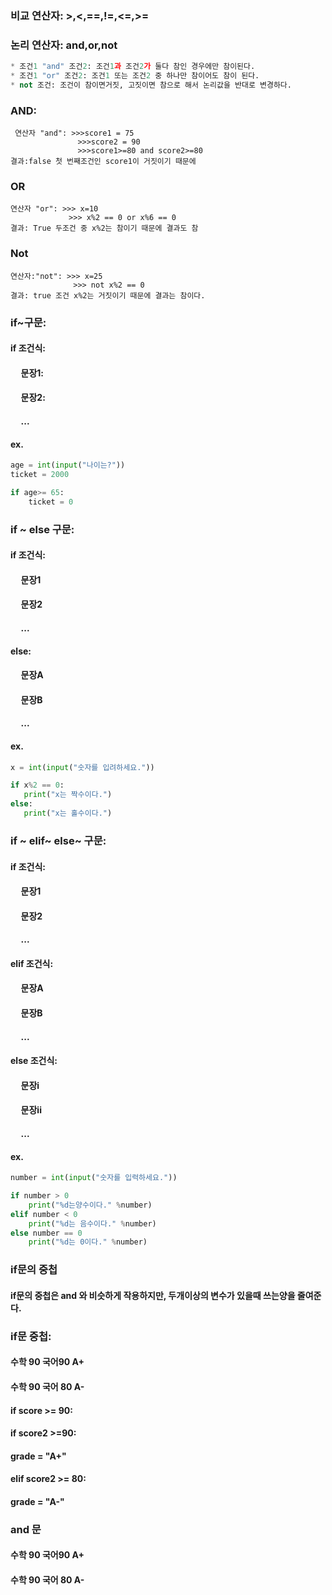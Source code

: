 ### 비교 연산자: >,<,==,!=,<=,>=

### 논리 연산자: and,or,not

```python
* 조건1 "and" 조건2: 조건1과 조건2가 둘다 참인 경우에만 참이된다.
* 조건1 "or" 조건2: 조건1 또는 조건2 중 하나만 참이어도 참이 된다.
* not 조건: 조건이 참이면거짓, 고짓이면 참으로 해서 논리값을 반대로 변경하다.
```

### AND:

```
 연산자 "and": >>>score1 = 75
               >>>score2 = 90
               >>>score1>=80 and score2>=80
결과:false 첫 번째조건인 score1이 거짓이기 때문에
```

### OR

```
연산자 "or": >>> x=10
             >>> x%2 == 0 or x%6 == 0
결과: True 두조건 중 x%2는 참이기 때문에 결과도 참
```

### Not

```
연산자:"not": >>> x=25
              >>> not x%2 == 0
결과: true 조건 x%2는 거짓이기 때문에 결과는 참이다.
```

### if~구문:

#### if 조건식:

#### &nbsp;&nbsp;&nbsp;&nbsp;&nbsp;문장1:

#### &nbsp;&nbsp;&nbsp;&nbsp;&nbsp;문장2:

#### &nbsp;&nbsp;&nbsp;&nbsp;&nbsp;...

#### ex.

```python
age = int(input("나이는?"))
ticket = 2000

if age>= 65:
    ticket = 0
```

### if ~ else 구문:

#### if 조건식:

#### &nbsp;&nbsp;&nbsp;&nbsp;&nbsp;문장1

#### &nbsp;&nbsp;&nbsp;&nbsp;&nbsp;문장2

#### &nbsp;&nbsp;&nbsp;&nbsp;&nbsp;...

#### else:

#### &nbsp;&nbsp;&nbsp;&nbsp;&nbsp;문장A

#### &nbsp;&nbsp;&nbsp;&nbsp;&nbsp;문장B

#### &nbsp;&nbsp;&nbsp;&nbsp;&nbsp;...

#### ex.

```python
x = int(input("숫자를 입려하세요."))

if x%2 == 0:
   print("x는 짝수이다.")
else:
   print("x는 홀수이다.")
```

### if ~ elif~ else~ 구문:

#### if 조건식:

#### &nbsp;&nbsp;&nbsp;&nbsp;&nbsp;문장1

#### &nbsp;&nbsp;&nbsp;&nbsp;&nbsp;문장2

#### &nbsp;&nbsp;&nbsp;&nbsp;&nbsp;...

#### elif 조건식:

#### &nbsp;&nbsp;&nbsp;&nbsp;&nbsp;문장A

#### &nbsp;&nbsp;&nbsp;&nbsp;&nbsp;문장B

#### &nbsp;&nbsp;&nbsp;&nbsp;&nbsp;...

#### else 조건식:

#### &nbsp;&nbsp;&nbsp;&nbsp;&nbsp;문장i

#### &nbsp;&nbsp;&nbsp;&nbsp;&nbsp;문장ii

#### &nbsp;&nbsp;&nbsp;&nbsp;&nbsp;...

#### ex.

```python
number = int(input("숫자를 입력하세요."))

if number > 0
    print("%d는양수이다." %number)
elif number < 0
    print("%d는 음수이다." %number)
else number == 0
    print("%d는 0이다." %number)
```

### if문의 중첩

#### if문의 중첩은 and 와 비슷하게 작용하지만, 두개이상의 변수가 있을때 쓰는양을 줄여준다.

### if문 중첩:

#### 수학 90 국어90 A+

#### 수학 90 국어 80 A-

#### if score >= 90:

#### if score2 >=90:

#### grade = "A+"

#### elif score2 >= 80:

#### grade = "A-"

### and 문

#### 수학 90 국어90 A+

#### 수학 90 국어 80 A-
